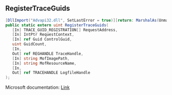 ## RegisterTraceGuids

```csharp
[DllImport("Advapi32.dll", SetLastError = true)][return: MarshalAs(UnmanagedType.U4)]
public static extern uint RegisterTraceGuids(
   [In] TRACE_GUID_REGISTRATION[] RequestAddress,
   [In] IntPtr RequestContext,
   [In] ref Guid ControlGuid,
   uint GuidCount,
   [In,
   Out] ref REGHANDLE TraceHandle,
   [In] string MofImagePath,
   [In] string MofResourceName,
   [In,
   Out] ref TRACEHANDLE LogfileHandle
);
```

Microsoft documentation: [Link](https://learn.microsoft.com/en-us/windows/win32/api/evntrace/nf-evntrace-registertraceguidsa)
